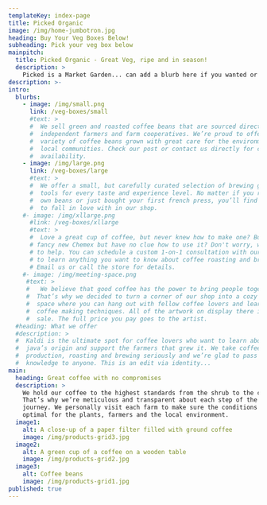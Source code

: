 ```yaml
---
templateKey: index-page
title: Picked Organic
image: /img/home-jumbotron.jpg
heading: Buy Your Veg Boxes Below!
subheading: Pick your veg box below
mainpitch:
  title: Picked Organic - Great Veg, ripe and in season!
  description: >
    Picked is a Market Garden... can add a blurb here if you wanted or just remove?
description: >-
intro:
  blurbs:
    - image: /img/small.png
      link: /veg-boxes/small
      #text: >
      #  We sell green and roasted coffee beans that are sourced directly from
      #  independent farmers and farm cooperatives. We’re proud to offer a
      #  variety of coffee beans grown with great care for the environment and
      #  local communities. Check our post or contact us directly for current
      #  availability.
    - image: /img/large.png
      link: /veg-boxes/large
      #text: >
      #  We offer a small, but carefully curated selection of brewing gear and
      #  tools for every taste and experience level. No matter if you roast your
      #  own beans or just bought your first french press, you’ll find a gadget
      #  to fall in love with in our shop.
    #- image: /img/xllarge.png
      #link: /veg-boxes/xllarge
      #text: >
      #  Love a great cup of coffee, but never knew how to make one? Bought a
      # fancy new Chemex but have no clue how to use it? Don't worry, we’re here
      # to help. You can schedule a custom 1-on-1 consultation with our baristas
      # to learn anything you want to know about coffee roasting and brewing.
      # Email us or call the store for details.
    #- image: /img/meeting-space.png
     #text: >
     #   We believe that good coffee has the power to bring people together.
     #  That’s why we decided to turn a corner of our shop into a cozy meeting
     #  space where you can hang out with fellow coffee lovers and learn about
     #  coffee making techniques. All of the artwork on display there is for
     #  sale. The full price you pay goes to the artist.
  #heading: What we offer
  #description: >
  #  Kaldi is the ultimate spot for coffee lovers who want to learn about their
  #  java’s origin and support the farmers that grew it. We take coffee
  #  production, roasting and brewing seriously and we’re glad to pass that
  #  knowledge to anyone. This is an edit via identity...
main:
  heading: Great coffee with no compromises
  description: >
    We hold our coffee to the highest standards from the shrub to the cup.
    That’s why we’re meticulous and transparent about each step of the coffee’s
    journey. We personally visit each farm to make sure the conditions are
    optimal for the plants, farmers and the local environment.
  image1:
    alt: A close-up of a paper filter filled with ground coffee
    image: /img/products-grid3.jpg
  image2:
    alt: A green cup of a coffee on a wooden table
    image: /img/products-grid2.jpg
  image3:
    alt: Coffee beans
    image: /img/products-grid1.jpg
published: true
---
```

